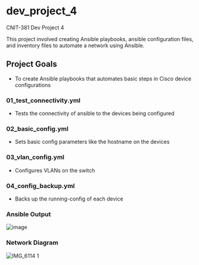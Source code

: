 # dev_project_4
CNIT-381 Dev Project 4

This project involved creating Ansible playbooks, ansible configuration files, and inventory files to automate a network using Ansible.

## Project Goals
* To create Ansible playbooks that automates basic steps in Cisco device configurations

### 01_test_connectivity.yml
* Tests the connectivity of ansible to the devices being configured

### 02_basic_config.yml
* Sets basic config parameters like the hostname on the devices

### 03_vlan_config.yml
* Configures VLANs on the switch

### 04_config_backup.yml
* Backs up the running-config of each device


### Ansible Output
![image](https://github.com/user-attachments/assets/5647cd49-52f7-43c2-993a-2e7c4e89d4a2)

### Network Diagram
![IMG_6114 1](https://github.com/user-attachments/assets/fcadf8ca-05bf-41f9-b4e7-c2978cb9bc9d)

